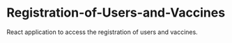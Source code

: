 # Registration-of-Users-and-Vaccines
React application to access the registration of users and vaccines.

